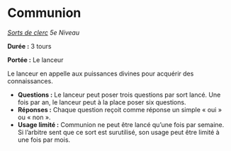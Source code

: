# Communion


*[Sorts de clerc](../Sorts_de_clerc.md) 5e Niveau*

**Durée :** 3 tours

**Portée :** Le lanceur

Le lanceur en appelle aux puissances divines pour acquérir des
connaissances.

  - **Questions :** Le lanceur peut poser trois questions par sort
    lancé. Une fois par an, le lanceur peut à la place poser six
    questions.
  - **Réponses :** Chaque question reçoit comme réponse un simple « oui
    » ou « non ».
  - **Usage limité :** Communion ne peut être lancé qu’une fois par
    semaine. Si l’arbitre sent que ce sort est surutilisé, son usage
    peut être limité à une fois par mois.